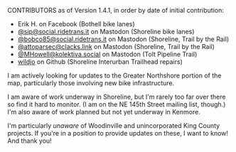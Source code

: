 CONTRIBUTORS as of Version 1.4.1, in order by date of initial contribution:

* Erik H. on Facebook (Bothell bike lanes)
* [@sip@social.ridetrans.it](https://social.ridetrans.it/@sip) on Mastodon (Shoreline bike lanes)
* [@bobco85@social.ridetrans.it](https://social.ridetrans.it/@bobco85) on Mastodon (Shoreline, Trail by the Rail) 
* [@attoparsec@clacks.link](https://clacks.link/@attoparsec) on Mastodon (Shoreline, Trail by the Rail)
* [@MHowell@kolektiva.social](https://kolektiva.social/@MHowell) on Mastodon (Tolt Pipeline Trail)
* [wildjo](https://github.com/wildjo) on Github (Shoreline Interurban Trailhead repairs)

I am actively looking for updates to the Greater Northshore
portion of the map, particularly those involving new bike
infrastructure.

I am aware of work underway in Shoreline, but I'm rarely
too far over there so find it hard to monitor. (I am on the
NE 145th Street mailing list, though.) I'm also aware of work
planned but not yet underway in Kenmore.

I'm particularly _unaware_ of Woodinville and unincorporated
King County projects. If you're in a position to provide updates
on these, I want to know! And thank you!
